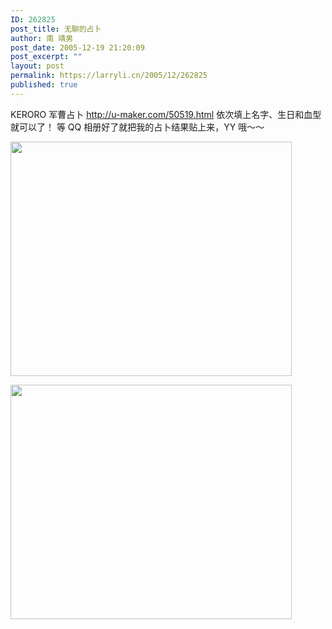 ```yaml
---
ID: 262825
post_title: 无聊的占卜
author: 南 靖男
post_date: 2005-12-19 21:20:09
post_excerpt: ""
layout: post
permalink: https://larryli.cn/2005/12/262825
published: true
---
```

KERORO 军曹占卜 <a href="http://u-maker.com/50519.html">http://u-maker.com/50519.html</a>
依次填上名字、生日和血型就可以了！
等 QQ 相册好了就把我的占卜结果贴上来，YY 哦～～

<a href="http://photoimg67.qq.com/cgi-bin/load_pic?verify=qbFkFmcOQjX9r4GkvYP89A%3D%3D"><img src="http://photoimg67.qq.com/cgi-bin/load_pic?verify=qbFkFmcOQjX9r4GkvYP89A%3D%3D" align="middle" height="375" width="450" /></a>

<a href="http://photoimg64.qq.com/cgi-bin/load_pic?verify=Ttjygg3ZYSLNphNHPYEs6Q%3D%3D"><img src="http://photoimg64.qq.com/cgi-bin/load_pic?verify=Ttjygg3ZYSLNphNHPYEs6Q%3D%3D" align="middle" height="375" width="450" /></a>